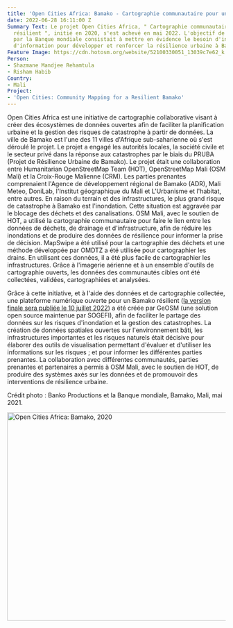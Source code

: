 ```yaml
---
title: 'Open Cities Africa: Bamako - Cartographie communautaire pour un Bamako résilient'
date: 2022-06-28 16:11:00 Z
Summary Text: Le projet Open Cities Africa, " Cartographie communautaire pour un Bamako
  résilient ", initié en 2020, s'est achevé en mai 2022. L'objectif de ce projet financé
  par la Banque mondiale consistait à mettre en évidence le besoin d'infrastructures
  d'information pour développer et renforcer la résilience urbaine à Bamako, au Mali.
Feature Image: https://cdn.hotosm.org/website/52100330051_13039c7e62_k.jpg
Person:
- Shazmane Mandjee Rehamtula
- Risham Habib
Country:
- Mali
Project:
- 'Open Cities: Community Mapping for a Resilient Bamako'
---
```


Open Cities Africa est une initiative de cartographie collaborative visant à créer des écosystèmes de données ouvertes afin de faciliter la planification urbaine et la gestion des risques de catastrophe à partir de données. La ville de Bamako est l'une des 11 villes d'Afrique sub-saharienne où s'est déroulé le projet. Le projet a engagé les autorités locales, la société civile et le secteur privé dans la réponse aux catastrophes par le biais du PRUBA (Projet de Résilience Urbaine de Bamako).
Le projet était une collaboration entre Humanitarian OpenStreetMap Team (HOT), OpenStreetMap Mali (OSM Mali) et la Croix-Rouge Malienne (CRM). Les parties prenantes comprenaient l'Agence de développement régional de Bamako (ADR), Mali Meteo, DoniLab, l'Institut géographique du Mali et L'Urbanisme et l'habitat, entre autres.
En raison du terrain et des infrastructures, le plus grand risque de catastrophe à Bamako est l'inondation. Cette situation est aggravée par le blocage des déchets et des canalisations. OSM Mali, avec le soutien de HOT, a utilisé la cartographie communautaire pour faire le lien entre les données de déchets, de drainage et d'infrastructure, afin de réduire les inondations et de produire des données de résilience pour informer la prise de décision. MapSwipe a été utilisé pour la cartographie des déchets et une méthode développée par OMDTZ a été utilisée pour cartographier les drains. En utilisant ces données, il a été plus facile de cartographier les infrastructures. Grâce à l'imagerie aérienne et à un ensemble d'outils de cartographie ouverts, les données des communautés cibles ont été collectées, validées, cartographiées et analysées.

Grâce à cette initiative, et à l'aide des données et de cartographie collectée, une plateforme numérique ouverte pour un Bamako résilient ([la version finale sera publiée le 10 juillet 2022](https://pruba.croixrouge-mali.org/nos-activites/)) a été créée par GeOSM (une solution open source maintenue par SOGEFI), afin de faciliter le partage des données sur les risques d'inondation et la gestion des catastrophes. La création de données spatiales ouvertes sur l'environnement bâti, les infrastructures importantes et les risques naturels était décisive pour élaborer des outils de visualisation permettant d'évaluer et d'utiliser les informations sur les risques ; et pour informer les différentes parties prenantes. La collaboration avec différentes communautés, parties prenantes et partenaires a permis à OSM Mali, avec le soutien de HOT, de produire des systèmes axés sur les données et de promouvoir des interventions de résilience urbaine.

Crédit photo : Banko Productions et la Banque mondiale, Bamako, Mali, mai 2021.

<a data-flickr-embed="true" data-header="true" data-footer="true" href="https://www.flickr.com/photos/hotosm/albums/72177720299269483" title="Open Cities Africa: Bamako, 2020"><img src="https://live.staticflickr.com/65535/52100571809_1467b832c9_z.jpg" width="640" height="480" alt="Open Cities Africa: Bamako, 2020"></a><script async src="//embedr.flickr.com/assets/client-code.js" charset="utf-8"></script>